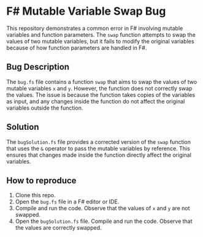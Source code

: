 # F# Mutable Variable Swap Bug

This repository demonstrates a common error in F# involving mutable variables and function parameters. The `swap` function attempts to swap the values of two mutable variables, but it fails to modify the original variables because of how function parameters are handled in F#.

## Bug Description

The `bug.fs` file contains a function `swap` that aims to swap the values of two mutable variables `x` and `y`. However, the function does not correctly swap the values.  The issue is because the function takes copies of the variables as input, and any changes inside the function do not affect the original variables outside the function.

## Solution

The `bugSolution.fs` file provides a corrected version of the `swap` function that uses the `&` operator to pass the mutable variables by reference. This ensures that changes made inside the function directly affect the original variables.

## How to reproduce

1. Clone this repo.
2. Open the `bug.fs` file in a F# editor or IDE.
3. Compile and run the code. Observe that the values of `x` and `y` are not swapped.
4. Open the `bugSolution.fs` file. Compile and run the code. Observe that the values are correctly swapped. 